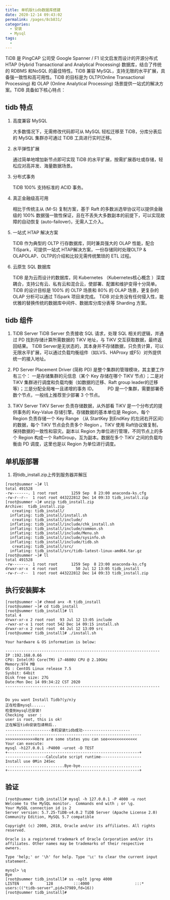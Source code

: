 ```yaml
---
title: 单机版tidb数据库搭建
date: 2020-12-14 09:43:02
permalink: /pages/8cb831/
categories:
  - 安装
  - Mysql
tags:
  - 
---
```

TiDB 是 PingCAP 公司受 Google Spanner / F1 论文启发而设计的开源分布式 HTAP (Hybrid Transactional and Analytical Processing) 数据库，结合了传统的 RDBMS 和NoSQL 的最佳特性。TiDB 兼容 MySQL，支持无限的水平扩展，具备强一致性和高可用性。TiDB 的目标是为 OLTP(Online Transactional Processing) 和 OLAP (Online Analytical Processing) 场景提供一站式的解决方案。TiDB 具备如下核心特点：

<!-- more -->
## tidb 特点
1. 高度兼容 MySQL
   
    大多数情况下，无需修改代码即可从 MySQL 轻松迁移至 TiDB，分库分表后的 MySQL 集群亦可通过 TiDB 工具进行实时迁移。

2. 水平弹性扩展
   
    通过简单地增加新节点即可实现 TiDB 的水平扩展，按需扩展吞吐或存储，轻松应对高并发、海量数据场景。
3. 分布式事务
   
    TiDB 100% 支持标准的 ACID 事务。

4. 真正金融级高可用
   
    相比于传统主从 (M-S) 复制方案，基于 Raft 的多数派选举协议可以提供金融级的 100% 数据强一致性保证，且在不丢失大多数副本的前提下，可以实现故障的自动恢复 (auto-failover)，无需人工介入。

5. 一站式 HTAP 解决方案
   
    TiDB 作为典型的 OLTP 行存数据库，同时兼具强大的 OLAP 性能，配合 TiSpark，可提供一站式 HTAP解决方案，一份存储同时处理OLTP & OLAPOLAP、OLTP的介绍和比较无需传统繁琐的 ETL 过程。

6. 云原生 SQL 数据库
   
    TiDB 是为云而设计的数据库，同 Kubernetes （Kubernetes核心概念 ）深度耦合，支持公有云、私有云和混合云，使部署、配置和维护变得十分简单。
    TiDB 的设计目标是 100% 的 OLTP 场景和 80% 的 OLAP 场景，更复杂的 OLAP 分析可以通过 TiSpark 项目来完成。 TiDB 对业务没有任何侵入性，能优雅的替换传统的数据库中间件、数据库分库分表等 Sharding 方案。

## tidb 组件
1. TiDB Server
    TiDB Server 负责接收 SQL 请求，处理 SQL 相关的逻辑，并通过 PD 找到存储计算所需数据的 TiKV 地址，与 TiKV 交互获取数据，最终返回结果。 TiDB Server是无状态的，其本身并不存储数据，只负责计算，可以无限水平扩展，可以通过负载均衡组件（如LVS、HAProxy 或F5）对外提供统一的接入地址。

2. PD Server
    Placement Driver (简称 PD) 是整个集群的管理模块，其主要工作有三个： 一是存储集群的元信息（某个 Key 存储在哪个 TiKV 节点）；二是对 TiKV 集群进行调度和负载均衡（如数据的迁移、Raft group leader的迁移等）；三是分配全局唯一且递增的事务 ID。 　　
    PD 是一个集群，需要部署奇数个节点，一般线上推荐至少部署 3 个节点。

3. TiKV Server
    TiKV Server 负责存储数据，从外部看 TiKV 是一个分布式的提供事务的 Key-Value 存储引擎。存储数据的基本单位是 Region，每个 Region 负责存储一个 Key Range （从 StartKey 到EndKey 的左闭右开区间）的数据，每个 TiKV 节点会负责多个 Region 。TiKV 使用 Raft协议做复制，保持数据的一致性和容灾。副本以 Region 为单位进行管理，不同节点上的多个 Region 构成一个 RaftGroup，互为副本。数据在多个 TiKV 之间的负载均衡由 PD 调度，这里也是以 Region 为单位进行调度。


## 单机版部署
1. 将tidb_install.zip上传到服务器并解压
```shell
[root@summer ~]# ll
total 491528
-rw-------. 1 root root      1259 Sep  8 23:00 anaconda-ks.cfg
-rw-r--r--  1 root root 443222812 Dec 14 09:33 tidb_install.zip
[root@summer ~]# unzip tidb_install.zip 
Archive:  tidb_install.zip
   creating: tidb_install/
  inflating: tidb_install/install.sh  
   creating: tidb_install/include/
  inflating: tidb_install/include/chk_install.sh  
  inflating: tidb_install/include/common.sh  
  inflating: tidb_install/include/Menu.sh  
  inflating: tidb_install/include/sysinfo.sh  
  inflating: tidb_install/include/tidb.sh  
   creating: tidb_install/src/
  inflating: tidb_install/src/tidb-latest-linux-amd64.tar.gz  
[root@summer ~]# ll
total 491528
-rw-------. 1 root root      1259 Sep  8 23:00 anaconda-ks.cfg
drwxr-xr-x  4 root root        50 Jul 12 13:05 tidb_install
-rw-r--r--  1 root root 443222812 Dec 14 09:33 tidb_install.zip
```
## 执行安装脚本
```shell
[root@summer ~]# chmod a+x -R tidb_install
[root@summer ~]# cd tidb_install
[root@summer tidb_install]# ll
total 4
drwxr-xr-x 2 root root  93 Jul 12 13:05 include
-rwxr-xr-x 1 root root 542 Dec 14 09:15 install.sh
drwxr-xr-x 2 root root  44 Jul 12 13:09 src
[root@summer tidb_install]# ./install.sh 

Your hardware & OS information is below:

--------------------------------------------------------------------
IP :192.168.0.66
CPU: Intel(R) Core(TM) i7-4600U CPU @ 2.10GHz
Memory:974 MB
OS : CentOS Linux release 7.5
Sysbit: 64bit
Disk free size:	27G
Date:Mon Dec 14 09:34:22 CST 2020
--------------------------------------------------------------------


Do you want Install Tidb?(y/n)y
正在检查mysql......
检查到mysql已安装!
Checking  user :
user is root, this is ok!
正在解压tidb安装包请稍后..
--------------------本机安装tidb成功---------------------
------------------------------------------------------------
>>>>>>>>>>>>>Here are some states you can see<<<<<<<<<<<<<
Your can execute: 
mysql -h127.0.0.1 -P4000 -uroot -D TEST
+----------------------------------------------------------+
------------------Calculate script runtime------------------
Install use 0Min 24Sec 
..........................Bye-bye...........................
+----------------------------------------------------------+
```
## 验证
```shell
[root@summer tidb_install]# mysql -h 127.0.0.1 -P 4000 -u root 
Welcome to the MySQL monitor.  Commands end with ; or \g.
Your MySQL connection id is 2
Server version: 5.7.25-TiDB-v4.0.2 TiDB Server (Apache License 2.0) Community Edition, MySQL 5.7 compatible

Copyright (c) 2000, 2018, Oracle and/or its affiliates. All rights reserved.

Oracle is a registered trademark of Oracle Corporation and/or its
affiliates. Other names may be trademarks of their respective
owners.

Type 'help;' or '\h' for help. Type '\c' to clear the current input statement.

mysql> \q
Bye
[root@summer tidb_install]# ss -nplt |grep 4000
LISTEN     0      128         :::4000                    :::*                   users:(("tidb-server",pid=37989,fd=16))
[root@summer tidb_install]# 
```
